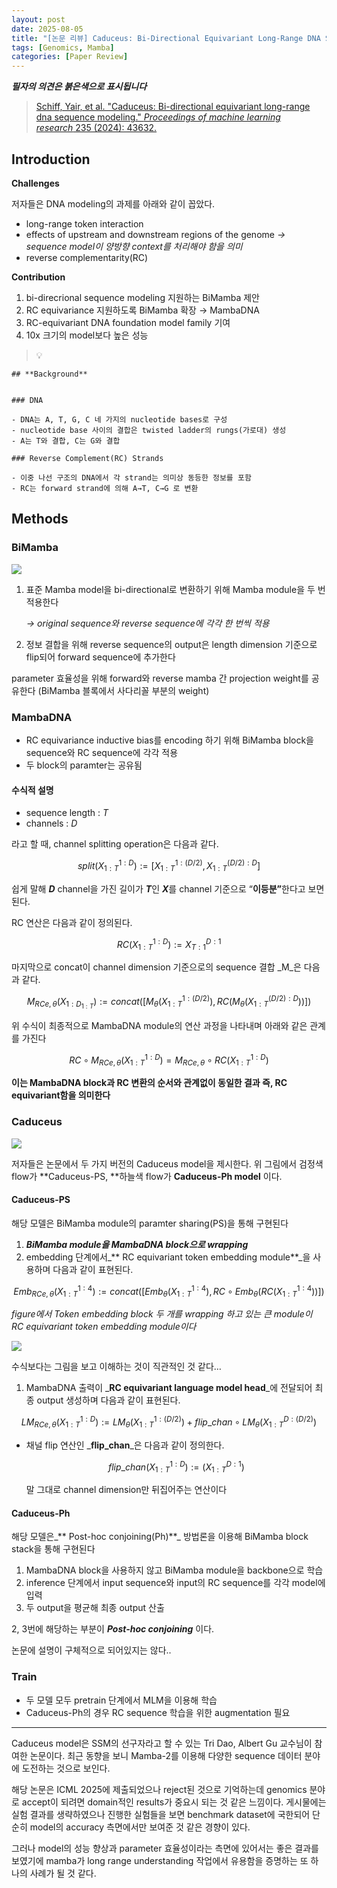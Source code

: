 ```yaml
---
layout: post
date: 2025-08-05
title: "[논문 리뷰] Caduceus: Bi-Directional Equivariant Long-Range DNA Sequence Modeling"
tags: [Genomics, Mamba]
categories: [Paper Review]
---
```


<span class="notion-red">_**필자의 의견은 붉은색으로 표시됩니다**_</span>


> [Schiff, Yair, et al. "Caduceus: Bi-directional equivariant long-range dna sequence modeling." ](https://pmc.ncbi.nlm.nih.gov/articles/PMC12189541/)[_Proceedings of machine learning research_](https://pmc.ncbi.nlm.nih.gov/articles/PMC12189541/)[ 235 (2024): 43632.](https://pmc.ncbi.nlm.nih.gov/articles/PMC12189541/)



## Introduction


**Challenges**


저자들은 DNA modeling의 과제를 아래와 같이 꼽았다.

- long-range token interaction
- effects of upstream and downstream regions of the genome 
_→ sequence model이 양방향 context를 처리해야 함을 의미_
- reverse complementarity(RC)

**Contribution**

1. bi-direcrional sequence modeling 지원하는 BiMamba 제안
1. RC equivariance 지원하도록 BiMamba 확장 → MambaDNA
1. RC-equivariant DNA foundation model family 기여
1. 10x 크기의 model보다 높은 성능

> 💡 


	## **Background**


	### DNA

	- DNA는 A, T, G, C 네 가지의 nucleotide bases로 구성
	- nucleotide base 사이의 결합은 twisted ladder의 rungs(가로대) 생성
	- A는 T와 결합, C는 G와 결합

	### Reverse Complement(RC) Strands

	- 이중 나선 구조의 DNA에서 각 strand는 의미상 동등한 정보를 포함
	- RC는 forward strand에 의해 A→T, C→G 로 변환


## Methods



### BiMamba


![](https://prod-files-secure.s3.us-west-2.amazonaws.com/542b861c-36a8-4051-84e5-8804b6728dba/2c247d59-7815-4980-99f0-8f0d21f445a7/image.png?X-Amz-Algorithm=AWS4-HMAC-SHA256&X-Amz-Content-Sha256=UNSIGNED-PAYLOAD&X-Amz-Credential=ASIAZI2LB466Y2JQLSRF%2F20250917%2Fus-west-2%2Fs3%2Faws4_request&X-Amz-Date=20250917T140128Z&X-Amz-Expires=3600&X-Amz-Security-Token=IQoJb3JpZ2luX2VjEC4aCXVzLXdlc3QtMiJIMEYCIQC6lpVsZBjuwCVNEI2nkAKLe9C4vhJCFURDxQ%2FX5wjF3QIhAMdRVAIF5qgm2X3HSv9ecTqBkQb8D9nJbqdyvj8amwBiKogECKf%2F%2F%2F%2F%2F%2F%2F%2F%2F%2FwEQABoMNjM3NDIzMTgzODA1IgwbRe8Ym%2BHtlibGPSQq3AN3Vks%2B%2FU%2BeePe6I6TDvKeyCJBiRPefK3S5%2Be6lGoduu9yRgJHXG%2FhKy849xstfKcbVmS5RMbQ4EdvfK0GMOoBqWL6w2fsPNQf7SCOQ5W32%2FhNk4YYRdCKy23jgdf5T2jc3wARJZVJFSSRLzkdQEc3pgH43S%2BadWR82W9OtB8ISZxR45u%2FiwOqrpq2sVDK6no3CRIrzNmcsygWgMuvqqMtcvxs27ykNSOg4KwIrFVGUuRXwH2josXwe9R0wLvlsVSGMhuvcrxerGakx6EBCtK9ZAYioDwdh5NZtyYTXrNrchOzr8C4AScdNsKbqI7ICFiGDKImkB%2BG8P82dbDAB7hTEWI164%2F7XM6DbE4VGAA%2FYY3uhZdiQfoCQZr%2Bmlo2dE91x3VsXvnXbJE6VZjQtGYrV3EiIyytuIrYg4zXPt3MZQjnHAizFQKZtXFCzAaGyClv72tecJ1cRfagNHduqB7E%2FnZnXp6nNO4tohvvi4YLsORD89vFSYSMjjXvp9laO9%2Biw5wWg%2B7Ch4V4py1j8Y6iS6Qw3Yo8KN9SJngic846iie%2Bm0NhPr2ZjSnco4%2FsldhWbQ12UsRnGY15gSbvrrpnRKAk3Dqua7Gjw0zSjgGdjzBAoRVvMbpq%2B9YCJTTDB%2BKrGBjqkAQ0Tpye7c%2F%2BxieH0C%2BOk%2BblEQi0GBaZY32lAKew974VDWawYZJqAWMbIQl%2BimH25MtMbQ7QTMlXGTGKATF%2BipDHElFIXVL89Iyo6KAkOgt4vib7i8fxYKKHcoYsSgWURoFzG5LgQg%2FMUPME55sWaP7jxgDHvZlHPWtM8hX8xPFpiCZnDsXqnRzBrUwomQfdFYYKlBhOzMAwnkPSS7tFCVM6l%2B62t&X-Amz-Signature=c5d66f406407608b5df44f66e1ef7bcf4dc19b2a5cfcc7e9795f821b7fd9ebb8&X-Amz-SignedHeaders=host&x-amz-checksum-mode=ENABLED&x-id=GetObject)

1. 표준 Mamba model을 bi-directional로 변환하기 위해 Mamba module을 두 번 적용한다

	_→ original sequence와 reverse sequence에 각각 한 번씩 적용_

1. 정보 결합을 위해 reverse sequence의 output은 length dimension 기준으로 flip되어 forward sequence에 추가한다

parameter 효율성을 위해 forward와 reverse mamba 간 projection weight를 공유한다 (BiMamba 블록에서 사다리꼴 부분의 weight)



### MambaDNA

- RC equivariance inductive bias를 encoding 하기 위해 BiMamba block을 sequence와 RC sequence에 각각 적용
- 두 block의 paramter는 공유됨


#### 수식적 설명

- sequence length : _T_
- channels : _D_

라고 할 때,  channel splitting operation은 다음과 같다.


$$
split(X^{1:D}_{1:T}):=[X^{1:(D/2)}_{1:T},X^{(D/2):D}_{1:T}]
$$


<span class="notion-red">쉽게 말해 </span><span class="notion-red">_**D**_</span><span class="notion-red"> channel을 가진 길이가 </span><span class="notion-red">_**T**_</span><span class="notion-red">인 </span><span class="notion-red">_**X**_</span><span class="notion-red">를 channel 기준으로 “</span><span class="notion-red">**이등분”**</span><span class="notion-red">한다고 보면 된다.</span>


RC 연산은 다음과 같이 정의된다.


$$
RC(X^{1:D}_{1:T}):=X^{D:1}_{T:1}
$$


마지막으로 concat이 channel dimension 기준으로의 sequence 결합 _M_은 다음과 같다.


$$
M_{RCe,\theta}(X_{1:D_{1:T}}):=concat([M_{\theta}(X^{1:(D/2)}_{1:T}),RC(M_{\theta}(X^{(D/2):D}_{1:T}))])
$$


위 수식이 최종적으로 MambaDNA module의 연산 과정을 나타내며 아래와 같은 관계를 가진다


$$
RC\circ M_{RCe,\theta}(X^{1:D}_{1:T}) = M_{RCe,\theta} \circ RC(X^{1:D}_{1:T})
$$


**이는 MambaDNA block과 RC 변환의 순서와 관계없이 동일한 결과 즉, RC equivariant함을 의미한다**



### Caduceus


![](https://prod-files-secure.s3.us-west-2.amazonaws.com/542b861c-36a8-4051-84e5-8804b6728dba/f94a60d7-8145-473b-aef9-7c68d3ec604a/image.png?X-Amz-Algorithm=AWS4-HMAC-SHA256&X-Amz-Content-Sha256=UNSIGNED-PAYLOAD&X-Amz-Credential=ASIAZI2LB466Y2JQLSRF%2F20250917%2Fus-west-2%2Fs3%2Faws4_request&X-Amz-Date=20250917T140129Z&X-Amz-Expires=3600&X-Amz-Security-Token=IQoJb3JpZ2luX2VjEC4aCXVzLXdlc3QtMiJIMEYCIQC6lpVsZBjuwCVNEI2nkAKLe9C4vhJCFURDxQ%2FX5wjF3QIhAMdRVAIF5qgm2X3HSv9ecTqBkQb8D9nJbqdyvj8amwBiKogECKf%2F%2F%2F%2F%2F%2F%2F%2F%2F%2FwEQABoMNjM3NDIzMTgzODA1IgwbRe8Ym%2BHtlibGPSQq3AN3Vks%2B%2FU%2BeePe6I6TDvKeyCJBiRPefK3S5%2Be6lGoduu9yRgJHXG%2FhKy849xstfKcbVmS5RMbQ4EdvfK0GMOoBqWL6w2fsPNQf7SCOQ5W32%2FhNk4YYRdCKy23jgdf5T2jc3wARJZVJFSSRLzkdQEc3pgH43S%2BadWR82W9OtB8ISZxR45u%2FiwOqrpq2sVDK6no3CRIrzNmcsygWgMuvqqMtcvxs27ykNSOg4KwIrFVGUuRXwH2josXwe9R0wLvlsVSGMhuvcrxerGakx6EBCtK9ZAYioDwdh5NZtyYTXrNrchOzr8C4AScdNsKbqI7ICFiGDKImkB%2BG8P82dbDAB7hTEWI164%2F7XM6DbE4VGAA%2FYY3uhZdiQfoCQZr%2Bmlo2dE91x3VsXvnXbJE6VZjQtGYrV3EiIyytuIrYg4zXPt3MZQjnHAizFQKZtXFCzAaGyClv72tecJ1cRfagNHduqB7E%2FnZnXp6nNO4tohvvi4YLsORD89vFSYSMjjXvp9laO9%2Biw5wWg%2B7Ch4V4py1j8Y6iS6Qw3Yo8KN9SJngic846iie%2Bm0NhPr2ZjSnco4%2FsldhWbQ12UsRnGY15gSbvrrpnRKAk3Dqua7Gjw0zSjgGdjzBAoRVvMbpq%2B9YCJTTDB%2BKrGBjqkAQ0Tpye7c%2F%2BxieH0C%2BOk%2BblEQi0GBaZY32lAKew974VDWawYZJqAWMbIQl%2BimH25MtMbQ7QTMlXGTGKATF%2BipDHElFIXVL89Iyo6KAkOgt4vib7i8fxYKKHcoYsSgWURoFzG5LgQg%2FMUPME55sWaP7jxgDHvZlHPWtM8hX8xPFpiCZnDsXqnRzBrUwomQfdFYYKlBhOzMAwnkPSS7tFCVM6l%2B62t&X-Amz-Signature=6334b1b3f0e4e468090300c7c91a0c9b72ad2f76d3b06ba52a757b1fc5c94f93&X-Amz-SignedHeaders=host&x-amz-checksum-mode=ENABLED&x-id=GetObject)


저자들은 논문에서 두 가지 버전의 Caduceus model을 제시한다. 위 그림에서 검정색 flow가 **Caduceus-PS, **하늘색 flow가 **Caduceus-Ph model** 이다.



#### Caduceus-PS


해당 모델은 BiMamba module의 paramter sharing(PS)을 통해 구현된다

1. _**BiMamba module을 MambaDNA block으로 wrapping**_
1. embedding 단계에서_** RC equivariant token embedding module**_을 사용하며 다음과 같이 표현된다.

$$
Emb_{RCe,\theta}(X^{1:4}_{1:T}):=concat([Emb_{\theta}(X^{1:4}_{1:T}),RC \circ Emb_{\theta}(RC(X^{1:4}_{1:T}))])
$$


_figure에서 Token embedding block 두 개를 wrapping 하고 있는 큰 module이 RC equivariant token embedding module이다_


![](https://prod-files-secure.s3.us-west-2.amazonaws.com/542b861c-36a8-4051-84e5-8804b6728dba/b175e4da-71eb-4e91-8c23-a06dabe673c9/image.png?X-Amz-Algorithm=AWS4-HMAC-SHA256&X-Amz-Content-Sha256=UNSIGNED-PAYLOAD&X-Amz-Credential=ASIAZI2LB466Y2JQLSRF%2F20250917%2Fus-west-2%2Fs3%2Faws4_request&X-Amz-Date=20250917T140129Z&X-Amz-Expires=3600&X-Amz-Security-Token=IQoJb3JpZ2luX2VjEC4aCXVzLXdlc3QtMiJIMEYCIQC6lpVsZBjuwCVNEI2nkAKLe9C4vhJCFURDxQ%2FX5wjF3QIhAMdRVAIF5qgm2X3HSv9ecTqBkQb8D9nJbqdyvj8amwBiKogECKf%2F%2F%2F%2F%2F%2F%2F%2F%2F%2FwEQABoMNjM3NDIzMTgzODA1IgwbRe8Ym%2BHtlibGPSQq3AN3Vks%2B%2FU%2BeePe6I6TDvKeyCJBiRPefK3S5%2Be6lGoduu9yRgJHXG%2FhKy849xstfKcbVmS5RMbQ4EdvfK0GMOoBqWL6w2fsPNQf7SCOQ5W32%2FhNk4YYRdCKy23jgdf5T2jc3wARJZVJFSSRLzkdQEc3pgH43S%2BadWR82W9OtB8ISZxR45u%2FiwOqrpq2sVDK6no3CRIrzNmcsygWgMuvqqMtcvxs27ykNSOg4KwIrFVGUuRXwH2josXwe9R0wLvlsVSGMhuvcrxerGakx6EBCtK9ZAYioDwdh5NZtyYTXrNrchOzr8C4AScdNsKbqI7ICFiGDKImkB%2BG8P82dbDAB7hTEWI164%2F7XM6DbE4VGAA%2FYY3uhZdiQfoCQZr%2Bmlo2dE91x3VsXvnXbJE6VZjQtGYrV3EiIyytuIrYg4zXPt3MZQjnHAizFQKZtXFCzAaGyClv72tecJ1cRfagNHduqB7E%2FnZnXp6nNO4tohvvi4YLsORD89vFSYSMjjXvp9laO9%2Biw5wWg%2B7Ch4V4py1j8Y6iS6Qw3Yo8KN9SJngic846iie%2Bm0NhPr2ZjSnco4%2FsldhWbQ12UsRnGY15gSbvrrpnRKAk3Dqua7Gjw0zSjgGdjzBAoRVvMbpq%2B9YCJTTDB%2BKrGBjqkAQ0Tpye7c%2F%2BxieH0C%2BOk%2BblEQi0GBaZY32lAKew974VDWawYZJqAWMbIQl%2BimH25MtMbQ7QTMlXGTGKATF%2BipDHElFIXVL89Iyo6KAkOgt4vib7i8fxYKKHcoYsSgWURoFzG5LgQg%2FMUPME55sWaP7jxgDHvZlHPWtM8hX8xPFpiCZnDsXqnRzBrUwomQfdFYYKlBhOzMAwnkPSS7tFCVM6l%2B62t&X-Amz-Signature=c7a2934ae870796d854aaf8355f0f5b13fc95319e837c0744dd84c809945aeea&X-Amz-SignedHeaders=host&x-amz-checksum-mode=ENABLED&x-id=GetObject)


<span class="notion-red">수식보다는 그림을 보고 이해하는 것이 직관적인 것 같다…</span>

1. MambaDNA 출력이 _**RC equivariant language model head**_에 전달되어 최종 output 생성하며 다음과 같이 표현된다.

$$
LM_{RCe,\theta}(X^{1:D}_{1:T}):= LM_{\theta}(X^{1:(D/2)}_{1:T})+flip\_chan\circ LM_{\theta}(X^{D:(D/2)}_{1:T})
$$

- 채널 flip 연산인 _**flip\_chan**_은 다음과 같이 정의한다.

	$$
	flip\_chan(X^{1:D}_{1:T}):=(X^{D:1}_{1:T})
	$$


	말 그대로 channel dimension만 뒤집어주는 연산이다



#### Caduceus-Ph


해당 모델은_** Post-hoc conjoining(Ph)**_ 방법론을 이용해 BiMamba block stack을 통해 구현된다

1. MambaDNA block을 사용하지 않고 BiMamba module을 backbone으로 학습
1. inference 단계에서 input sequence와 input의 RC sequence를 각각 model에 입력
1. 두 output을 평균해 최종 output 산출

2, 3번에 해당하는 부분이 _**Post-hoc conjoining**_ 이다.


<span class="notion-red">논문에 설명이 구체적으로 되어있지는 않다..</span>



### Train

- 두 모델 모두 pretrain 단계에서 MLM을 이용해 학습
- Caduceus-Ph의 경우 RC sequence 학습을 위한 augmentation 필요

---


<span class="notion-red">Caduceus model은 SSM의 선구자라고 할 수 있는 Tri Dao, Albert Gu 교수님이 참여한 논문이다. 최근 동향을 보니 Mamba-2를 이용해 다양한 sequence 데이터 분야에 도전하는 것으로 보인다.</span>


<span class="notion-red">해당 논문은 ICML 2025에 제출되었으나 reject된 것으로 기억하는데 genomics 분야로 accept이 되려면 domain적인 results가 중요시 되는 것 같은 느낌이다. 게시물에는 실험 결과를 생략하였으나 진행한 실험들을 보면 benchmark dataset에 국한되어 단순히 model의 accuracy 측면에서만 보여준 것 같은 경향이 있다.</span>


<span class="notion-red">그러나 model의 성능 향상과 parameter 효율성이라는 측면에 있어서는 좋은 결과를 보였기에 mamba가 long range understanding 작업에서 유용함을 증명하는 또 하나의 사례가 될 것 같다.</span>

